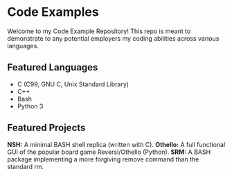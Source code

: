 # Code Examples
Welcome to my Code Example Repository!  This repo is meant to demonstrate to any potential employers my coding abilities across various languages.

## Featured Languages
* C (C99, GNU C, Unix Standard Library)
* C++
* Bash
* Python 3

## Featured Projects
**NSH:** A minimal BASH shell replica (written with C).
**Othello:** A full functional GUI of the popular board game Reversi/Othello (Python).
**SRM:** A BASH package implementing a more forgiving remove command than the standard rm.
